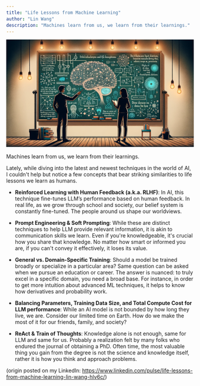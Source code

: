 ```yaml
---
title: "Life Lessons from Machine Learning"
author: "Lin Wang"
description: "Machines learn from us, we learn from their learnings."
---
```


![alt text](/images/lifelesson.png)


Machines learn from us, we learn from their learnings.

Lately, while diving into the latest and newest techniques in the world of AI, I couldn't help but notice a few concepts that bear striking similarities to life lessons we learn as humans.

- **Reinforced Learning with Human Feedback (a.k.a. RLHF)**: In AI, this technique fine-tunes LLM’s performance based on human feedback. In real life, as we grow through school and society, our belief system is constantly fine-tuned. The people around us shape our worldviews.

- **Prompt Engineering & Soft Prompting**: While these are distinct techniques to help LLM provide relevant information, it is akin to communication skills we learn. Even if you're knowledgeable, it's crucial how you share that knowledge. No matter how smart or informed you are, if you can't convey it effectively, it loses its value.

- **General vs. Domain-Specific Training**: Should a model be trained broadly or specialize in a particular area? Same question can be asked when we pursue an education or career. The answer is nuanced: to truly excel in a specific domain, you need a broad base. For instance, in order to get more intuition about advanced ML techniques, it helps to know how derivatives and probability work.

- **Balancing Parameters, Training Data Size, and Total Compute Cost for LLM performance**: While an AI model is not bounded by how long they live, we are. Consider our limited time on Earth. How do we make the most of it for our friends, family, and society?

- **ReAct & Train of Thoughts**: Knowledge alone is not enough, same for LLM and same for us. Probably a realization felt by many folks who endured the journal of obtaining a PhD. Often time, the most valuable thing you gain from the degree is not the science and knowledge itself, rather it is how you think and approach problems.

(origin posted on my LinkedIn: https://www.linkedin.com/pulse/life-lessons-from-machine-learning-lin-wang-hlv6c/)